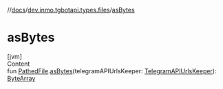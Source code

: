 //[docs](../../index.md)/[dev.inmo.tgbotapi.types.files](index.md)/[asBytes](as-bytes.md)



# asBytes  
[jvm]  
Content  
fun [PathedFile](-pathed-file/index.md#%5Bdev.inmo.tgbotapi.types.files%2FPathedFile%2F%2F%2FPointingToDeclaration%2F%5D%2FExtensions%2F745855401).[asBytes](as-bytes.md)(telegramAPIUrlsKeeper: [TelegramAPIUrlsKeeper](../dev.inmo.tgbotapi.utils/-telegram-a-p-i-urls-keeper/index.md)): [ByteArray](https://kotlinlang.org/api/latest/jvm/stdlib/kotlin/-byte-array/index.html)  



